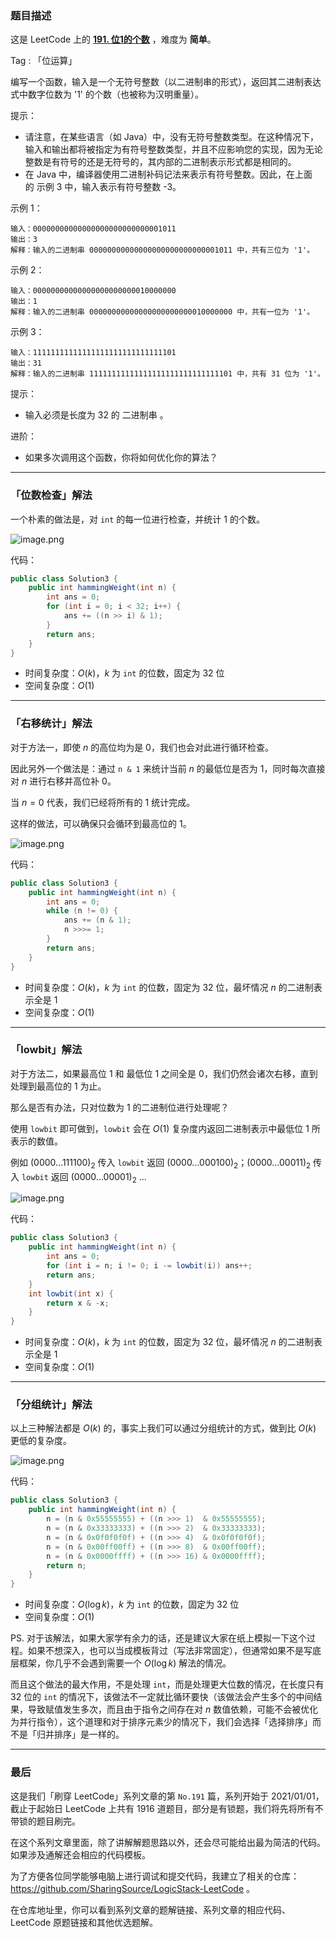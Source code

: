 ### 题目描述

这是 LeetCode 上的 **[191. 位1的个数](https://leetcode-cn.com/problems/number-of-1-bits/solution/yi-ti-san-jie-wei-shu-jian-cha-you-yi-to-av1r/)** ，难度为 **简单**。

Tag : 「位运算」

编写一个函数，输入是一个无符号整数（以二进制串的形式），返回其二进制表达式中数字位数为 '1' 的个数（也被称为汉明重量）。

提示：

* 请注意，在某些语言（如 Java）中，没有无符号整数类型。在这种情况下，输入和输出都将被指定为有符号整数类型，并且不应影响您的实现，因为无论整数是有符号的还是无符号的，其内部的二进制表示形式都是相同的。
* 在 Java 中，编译器使用二进制补码记法来表示有符号整数。因此，在上面的 示例 3 中，输入表示有符号整数 -3。


示例 1：
```
输入：00000000000000000000000000001011
输出：3
解释：输入的二进制串 00000000000000000000000000001011 中，共有三位为 '1'。
```
示例 2：
```
输入：00000000000000000000000010000000
输出：1
解释：输入的二进制串 00000000000000000000000010000000 中，共有一位为 '1'。
```
示例 3：
```
输入：11111111111111111111111111111101
输出：31
解释：输入的二进制串 11111111111111111111111111111101 中，共有 31 位为 '1'。
```

提示：
* 输入必须是长度为 32 的 二进制串 。

进阶：
* 如果多次调用这个函数，你将如何优化你的算法？

---

### 「位数检查」解法

一个朴素的做法是，对 `int` 的每一位进行检查，并统计 $1$ 的个数。

![image.png](https://pic.leetcode-cn.com/1616375441-WGCssd-image.png)

代码：
```Java []
public class Solution3 {
    public int hammingWeight(int n) {
        int ans = 0;
        for (int i = 0; i < 32; i++) {
            ans += ((n >> i) & 1);
        }
        return ans;
    }
}
```
* 时间复杂度：$O(k)$，$k$ 为 `int` 的位数，固定为 $32$ 位
* 空间复杂度：$O(1)$

***

### 「右移统计」解法

对于方法一，即使 $n$ 的高位均为是 $0$，我们也会对此进行循环检查。

因此另外一个做法是：通过 `n & 1` 来统计当前 $n$ 的最低位是否为 $1$，同时每次直接对 $n$ 进行右移并高位补 0。

当 $n = 0$ 代表，我们已经将所有的 $1$ 统计完成。

这样的做法，可以确保只会循环到最高位的 $1$。

![image.png](https://pic.leetcode-cn.com/1616375636-fXCFNF-image.png)

代码：
```Java []
public class Solution3 {
    public int hammingWeight(int n) {
        int ans = 0;
        while (n != 0) {
            ans += (n & 1);
            n >>>= 1;
        }
        return ans;
    }
}
```
* 时间复杂度：$O(k)$，$k$ 为 `int` 的位数，固定为 $32$ 位，最坏情况 $n$ 的二进制表示全是 $1$
* 空间复杂度：$O(1)$

---

### 「lowbit」解法

对于方法二，如果最高位 $1$ 和 最低位 $1$ 之间全是 $0$，我们仍然会诸次右移，直到处理到最高位的 $1$ 为止。

那么是否有办法，只对位数为 $1$ 的二进制位进行处理呢？

使用 `lowbit` 即可做到，`lowbit` 会在 $O(1)$ 复杂度内返回二进制表示中最低位 $1$ 所表示的数值。

例如 $(0000...111100)_2$ 传入 `lowbit` 返回 $(0000...000100)_2$；$(0000...00011)_2$ 传入 `lowbit` 返回 $(0000...00001)_2$ ...

![image.png](https://pic.leetcode-cn.com/1616375636-fXCFNF-image.png)

代码：
```Java []
public class Solution3 {
    public int hammingWeight(int n) {
        int ans = 0;
        for (int i = n; i != 0; i -= lowbit(i)) ans++;
        return ans;
    }
    int lowbit(int x) {
        return x & -x;
    }
}
```
* 时间复杂度：$O(k)$，$k$ 为 `int` 的位数，固定为 $32$ 位，最坏情况 $n$ 的二进制表示全是 $1$
* 空间复杂度：$O(1)$

---

### 「分组统计」解法

以上三种解法都是 $O(k)$ 的，事实上我们可以通过分组统计的方式，做到比 $O(k)$ 更低的复杂度。

![image.png](https://pic.leetcode-cn.com/1616378128-yBWadF-image.png)

代码：
```Java []
public class Solution3 {
    public int hammingWeight(int n) {
        n = (n & 0x55555555) + ((n >>> 1)  & 0x55555555);
        n = (n & 0x33333333) + ((n >>> 2)  & 0x33333333);
        n = (n & 0x0f0f0f0f) + ((n >>> 4)  & 0x0f0f0f0f);
        n = (n & 0x00ff00ff) + ((n >>> 8)  & 0x00ff00ff);
        n = (n & 0x0000ffff) + ((n >>> 16) & 0x0000ffff);
        return n;
    }
}
```
* 时间复杂度：$O(\log{k})$，$k$ 为 `int` 的位数，固定为 $32$ 位
* 空间复杂度：$O(1)$


PS. 对于该解法，如果大家学有余力的话，还是建议大家在纸上模拟一下这个过程。如果不想深入，也可以当成模板背过（写法非常固定），但通常如果不是写底层框架，你几乎不会遇到需要一个 $O(\log{k})$ 解法的情况。

而且这个做法的最大作用，不是处理 `int`，而是处理更大位数的情况，在长度只有 $32$ 位的 `int` 的情况下，该做法不一定就比循环要快（该做法会产生多个的中间结果，导致赋值发生多次，而且由于指令之间存在对 $n$ 数值依赖，可能不会被优化为并行指令），这个道理和对于排序元素少的情况下，我们会选择「选择排序」而不是「归并排序」是一样的。

---

### 最后

这是我们「刷穿 LeetCode」系列文章的第 `No.191` 篇，系列开始于 2021/01/01，截止于起始日 LeetCode 上共有 1916 道题目，部分是有锁题，我们将先将所有不带锁的题目刷完。

在这个系列文章里面，除了讲解解题思路以外，还会尽可能给出最为简洁的代码。如果涉及通解还会相应的代码模板。

为了方便各位同学能够电脑上进行调试和提交代码，我建立了相关的仓库：https://github.com/SharingSource/LogicStack-LeetCode 。

在仓库地址里，你可以看到系列文章的题解链接、系列文章的相应代码、LeetCode 原题链接和其他优选题解。

